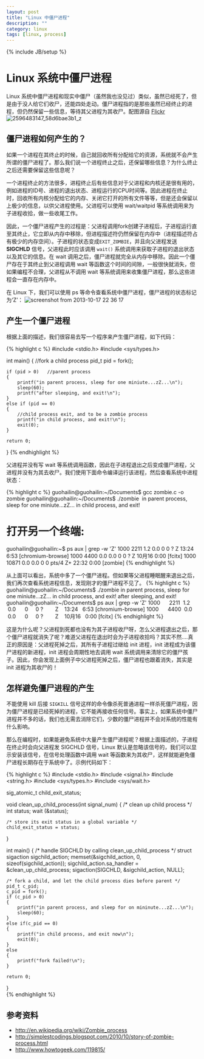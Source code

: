```yaml
---
layout: post
title: "Linux 中僵尸进程"
description: ""
category: linux 
tags: [linux, process]
---
```

{% include JB/setup %}


# Linux 系统中僵尸进程 #

Linux 系统中僵尸进程和现实中僵尸（虽然我也没见过）类似，虽然已经死了，但是由于没人给它们收尸，还能四处走动。僵尸进程指的是那些虽然已经终止的进程，但仍然保留一些信息，等待其父进程为其收尸。配图源自 [Flickr](http://www.flickr.com/photos/dhollister/2596483147/) 
![2596483147_58d6bae3b1_z](https://f.cloud.github.com/assets/3265880/1352596/ab904876-3739-11e3-87dd-1faa6e8e42de.jpg)


## 僵尸进程如何产生的？ ##
如果一个进程在其终止的时候，自己就回收所有分配给它的资源，系统就不会产生所谓的僵尸进程了。那么我们说一个进程终止之后，还保留哪些信息？为什么终止之后还需要保留这些信息呢？

一个进程终止的方法很多，进程终止后有些信息对于父进程和内核还是很有用的，例如进程的ID号、进程的退出状态、进程运行的CPU时间等。因此进程在终止时，回收所有内核分配给它的内存、关闭它打开的所有文件等等，但是还会保留以上极少的信息，以供父进程使用。父进程可以使用 wait/waitpid 等系统调用来为子进程收拾，做一些收尾工作。

因此，一个僵尸进程产生的过程是：父进程调用fork创建子进程后，子进程运行直至其终止，它立即从内存中移除，但进程描述符仍然保留在内存中（进程描述符占有极少的内存空间）。子进程的状态变成`EXIT_ZOMBIE`，并且向父进程发送 **SIGCHLD** 信号，父进程此时应该调用 `wait()` 系统调用来获取子进程的退出状态以及其它的信息。在 wait 调用之后，僵尸进程就完全从内存中移除。因此一个僵尸存在于其终止到父进程调用 wait 等函数这个时间的间隙，一般很快就消失，但如果编程不合理，父进程从不调用 wait 等系统调用来收集僵尸进程，那么这些进程会一直存在内存中。

在 Linux 下，我们可以使用 ps 等命令查看系统中僵尸进程，僵尸进程的状态标记为‘Z’：
![screenshot from 2013-10-17 22 36 17](https://f.cloud.github.com/assets/3265880/1352587/8c728030-3739-11e3-8424-d898bc393538.png)


## 产生一个僵尸进程 ##
根据上面的描述，我们很容易去写一个程序来产生僵尸进程，如下代码：

{% highlight c %}
#include <stdio.h>
#include <sys/types.h>

int main()
{
    //fork a child process
    pid_t pid = fork();

    if (pid > 0)   //parent process
    {
        printf("in parent process, sleep for one miniute...zZ...\n");
        sleep(60);
		printf("after sleeping, and exit!\n");
    }
    else if (pid == 0)  
    {
        //child process exit, and to be a zombie process
        printf("in child process, and exit!\n");
        exit(0);
    }

    return 0;
}
{% endhighlight %}

父进程并没有写 wait 等系统调用函数，因此在子进程退出之后变成僵尸进程，父进程并没有为其去收尸。我们使用下面命令编译运行该进程，然后查看系统中进程状态：

{% highlight c %}
guohailin@guohailin:~/Documents$ gcc zombie.c -o zombie
guohailin@guohailin:~/Documents$ ./zombie 
in parent process, sleep for one miniute...zZ...
in child process, and exit!

# 打开另一个终端:
guohailin@guohailin:~$ ps aux | grep -w 'Z'
1000      2211  1.2  0.0      0     0 ?        Z    13:24   6:53 [chromium-browse] <defunct>
1000      4400  0.0  0.0      0     0 ?        Z    10月16   0:00 [fcitx] <defunct>
1000     10871  0.0  0.0      0     0 pts/4    Z+   22:32   0:00 [zombie] <defunct>
{% endhighlight %}

从上面可以看出，系统中多了一个僵尸进程。但如果等父进程睡眠醒来退出之后，我们再次查看系统进程信息，发现刚才的僵尸进程不见了。
{% highlight c %}
guohailin@guohailin:~/Documents$ ./zombie 
in parent process, sleep for one miniute...zZ...
in child process, and exit!
after sleeping, and exit!
guohailin@guohailin:~/Documents$ ps aux | grep -w 'Z'
1000      2211  1.2  0.0      0     0 ?        Z    13:24   6:53 [chromium-browse] <defunct>
1000      4400  0.0  0.0      0     0 ?        Z    10月16   0:00 [fcitx] <defunct>
{% endhighlight %}

这是为什么呢？父进程到死都也没有为其子进程收尸呀，怎么父进程退出之后，那个僵尸进程就消失了呢？难道父进程在退出时会为子进程收拾吗？其实不然....真正的原因是：父进程死掉之后，其所有子进程过继给 init 进程，init 进程成为该僵尸进程的新进程，init 进程会周期性地去调用 wait 系统调用来清除它的僵尸孩子。因此，你会发现上面例子中父进程死掉之后，僵尸进程也跟着消失，其实是 init 进程为其收尸的！


## 怎样避免僵尸进程的产生 ##
不能使用 kill 后接 `SIGKILL` 信号这样的命令像杀死普通进程一样杀死僵尸进程，因为僵尸进程是已经死掉的进程，它不能再接收任何信号。事实上，如果系统中僵尸进程并不多的话，我们也无需去消除它们，少数的僵尸进程并不会对系统的性能有什么影响。

那么在编程时，如果能避免系统中大量产生僵尸进程呢？根据上面描述的，子进程在终止时会向父进程发 SIGCHLD 信号，Linux 默认是忽略该信号的，我们可以显示安装该信号，在信号处理函数中调用 wait 等函数来为其收尸，这样就能避免僵尸进程长期存在于系统中了。示例代码如下：

{% highlight c %}
#include <stdio.h>
#include <signal.h>
#include <string.h>
#include <sys/types.h>
#include <sys/wait.h>

sig_atomic_t child_exit_status;

void clean_up_child_process(int signal_num)
{
    /* clean up child process */
    int status;
    wait (&status);

    /* store its exit status in a global variable */
    child_exit_status = status;
}

int main()
{
    /* handle SIGCHLD by calling clean_up_child_process  */
    struct sigaction sigchild_action;
    memset(&sigchild_action, 0, sizeof(sigchild_action));
    sigchild_action.sa_handler = &clean_up_child_process;
    sigaction(SIGCHLD, &sigchild_action, NULL);

    /* fork a child, and let the child process dies before parent */
    pid_t c_pid;
    c_pid = fork();
    if (c_pid > 0)
    {
        printf("in parent process, and sleep for on mininute...zZ...\n");
        sleep(60);
    }
    else if(c_pid == 0)
    {
        printf("in child process, and exit now\n");
        exit(0);
    }
    else
    {
        printf("fork failed!\n");
    }

    return 0;
}	
{% endhighlight %}


## 参考资料 ##

* http://en.wikipedia.org/wiki/Zombie_process
* http://simplestcodings.blogspot.com/2010/10/story-of-zombie-process.html
* http://www.howtogeek.com/119815/
